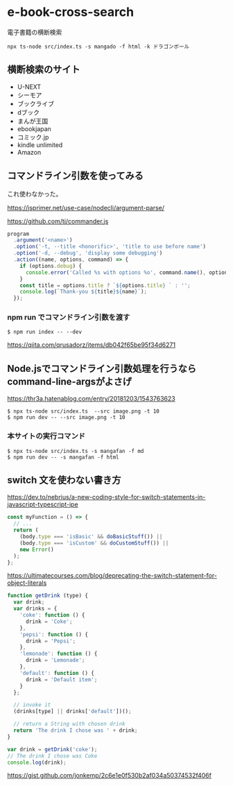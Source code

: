 # e-book-cross-search
電子書籍の横断検索

```console
npx ts-node src/index.ts -s mangado -f html -k ドラゴンボール
```

## 横断検索のサイト

- U-NEXT
- シーモア
- ブックライブ
- dブック
- まんが王国
- ebookjapan
- コミック.jp
- kindle unlimited
- Amazon


## コマンドライン引数を使ってみる

これ使わなかった。

https://jsprimer.net/use-case/nodecli/argument-parse/

https://github.com/tj/commander.js
```js
program
  .argument('<name>')
  .option('-t, --title <honorific>', 'title to use before name')
  .option('-d, --debug', 'display some debugging')
  .action((name, options, command) => {
    if (options.debug) {
      console.error('Called %s with options %o', command.name(), options);
    }
    const title = options.title ? `${options.title} ` : '';
    console.log(`Thank-you ${title}${name}`);
  });
```

### npm run でコマンドライン引数を渡す

```console
$ npm run index -- --dev
```
https://qiita.com/qrusadorz/items/db042f65be95f34d6271

## Node.jsでコマンドライン引数処理を行うならcommand-line-argsがよさげ

https://thr3a.hatenablog.com/entry/20181203/1543763623

```console
$ npx ts-node src/index.ts  --src image.png -t 10
$ npm run dev -- --src image.png -t 10
```

### 本サイトの実行コマンド

```console
$ npx ts-node src/index.ts -s mangafan -f md 
$ npm run dev -- -s mangafan -f html
```


## switch 文を使わない書き方

https://dev.to/nebrius/a-new-coding-style-for-switch-statements-in-javascript-typescript-ipe
```js
const myFunction = () => {
  // ...
  return (
    (body.type === 'isBasic' && doBasicStuff()) ||
    (body.type === 'isCustom' && doCustomStuff()) ||
    new Error()
  );
};
```

https://ultimatecourses.com/blog/deprecating-the-switch-statement-for-object-literals

```js
function getDrink (type) {
  var drink;
  var drinks = {
    'coke': function () {
      drink = 'Coke';
    },
    'pepsi': function () {
      drink = 'Pepsi';
    },
    'lemonade': function () {
      drink = 'Lemonade';
    },
    'default': function () {
      drink = 'Default item';
    }
  };

  // invoke it
  (drinks[type] || drinks['default'])();

  // return a String with chosen drink
  return 'The drink I chose was ' + drink;
}

var drink = getDrink('coke');
// The drink I chose was Coke
console.log(drink);
```

https://gist.github.com/jonkemp/2c6e1e0f530b2af034a50374532f406f

```js


```

